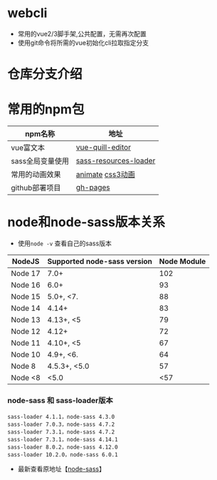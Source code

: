 # webcli
- 常用的vue2/3脚手架,公共配置，无需再次配置
- 使用git命令将所需的vue初始化cli拉取指定分支

# 仓库分支介绍
# 常用的npm包

| npm名称          | 地址                                                         |
| ---------------- | ------------------------------------------------------------ |
| vue富文本        | [vue-quill-editor](https://github.surmon.me/vue-quill-editor) |
| sass全局变量使用 | [sass-resources-loader](https://www.npmjs.com/package/sass-resources-loader) |
| 常用的动画效果   | [animate](https://animate.style/) [css3动画](https://www.webhek.com/post/css3-animation-sniplet-collection.html) |
| github部署项目   | [gh-pages](https://www.npmjs.com/package/gh-pages)           |

# node和node-sass版本关系

- 使用`node -v` 查看自己的sass版本

| NodeJS  | Supported node-sass version | Node Module |
| ------- | --------------------------- | ----------- |
| Node 17 | 7.0+                        | 102         |
| Node 16 | 6.0+                        | 93          |
| Node 15 | 5.0+, <7.                   | 88          |
| Node 14 | 4.14+                       | 83          |
| Node 13 | 4.13+, <5                   | 79          |
| Node 12 | 4.12+                       | 72          |
| Node 11 | 4.10+, <5                   | 67          |
| Node 10 | 4.9+, <6.                   | 64          |
| Node 8  | 4.5.3+, <5.0                | 57          |
| Node <8 | <5.0                        | <57         |

### node-sass 和 sass-loader版本
```
sass-loader 4.1.1，node-sass 4.3.0
sass-loader 7.0.3，node-sass 4.7.2
sass-loader 7.3.1，node-sass 4.7.2
sass-loader 7.3.1，node-sass 4.14.1
sass-loader 8.0.2，node-sass 4.12.0
sass-loader 10.2.0，node-sass 6.0.1
```
- 最新查看原地址【[node-sass](https://github.com/sass/node-sass/)】